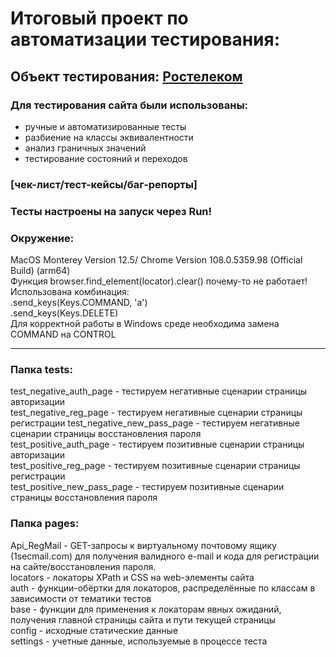 #  Итоговый проект по автоматизации тестирования:
## Объект тестирования: [Ростелеком](https://b2c.passport.rt.ru)

### Для тестирования сайта были использованы:
- ручные и автоматизированные тесты
- разбиение на классы эквивалентности
- анализ граничных значений
- тестирование состояний и переходов

### [чек-лист/тест-кейсы/баг-репорты]
### Тесты настроены на запуск через Run! 

### Окружение: 
MacOS Monterey Version 12.5/ Chrome Version 108.0.5359.98 (Official Build) (arm64)   
Функция browser.find_element(locator).clear() почему-то не работает!   
Использована комбинация:   
.send_keys(Keys.COMMAND, 'a')   
.send_keys(Keys.DELETE)   
Для корректной работы в Windows среде необходима замена COMMAND на CONTROL

---------------------
### Папка tests: 
test_negative_auth_page - тестируем негативные сценарии страницы авторизации   
test_negative_reg_page - тестируем негативные сценарии страницы регистрации test_negative_new_pass_page - тестируем негативные сценарии страницы восстановления пароля   
test_positive_auth_page - тестируем позитивные сценарии страницы авторизации   
test_positive_reg_page - тестируем позитивные сценарии страницы регистрации   
test_positive_new_pass_page - тестируем позитивные сценарии страницы восстановления пароля

### Папка pages: 
Api_RegMail - GET-запросы к виртуальному почтовому ящику (1secmail.com) для получения валидного 
e-mail и кода для регистрации на сайте/восстановления пароля.   
locators - локаторы XPath и CSS на web-элементы сайта   
auth - функции-обёртки для локаторов, распределённые по классам в зависимости от тематики тестов   
base - функции для применения к локаторам явных ожиданий, получения главной страницы сайта и пути текущей страницы   
config - исходные статические данные   
settings - учетные данные, используемые в процессе теста



